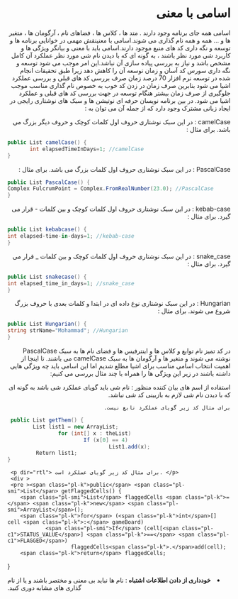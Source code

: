 <div dir="rtl">

# اسامی با معنی

اسامی همه جای برنامه وجود دارند . متد ها ، کلاس ها ، فضاهای نام ، آرگومان ها ، متغیر ها و ... همه و همه نام گذاری می شوند.اسامی با معنینقش مهمی در خوانایی برنامه ها و توسعه و نگه داری کد های منبع موجود دارند.اسامی باید با معنی و بیانگر ویژگی ها و کاربرد شی مورد نظر باشند ، به گونه ای که با دیدن نام شی مورد نظر عملکرد آن کامل مشخص باشد و نیاز به بررسی پیاده سازی آن نباشد.این امر موجب می شود توسعه و نگه داری سورس کد آسان و زمان توسعه آن را کاهش دهد زیرا طبق تحقیقات انجام شده در توسعه نرم افزار 70 درصد زمان صرف بررسی کد های قبلی و بررسی عملکرد اشیا می شود بنابرین صرف زمان در زدن کد خوب به خصوص نام گذاری مناسب موجب جلوگیری از صرف زمان بیشتر هنگام توسعه در جهت بررسی کد های قبلی و عملکرد اشیا می شود.
در بین برنامه نویسان حرفه ای نوتیشن ها و سبک های نوشتاری رایجی در ایجاد زبانی مشترک وجود دارد که از جمله آن می توان به :

  camelCase : در این سبک نوشتاری حروف اول کلمات کوچک و حروف دیگر بزرگ می باشد. برای مثال :
 </div>  
 
 ```csharp
 public List camelCase() {
        int elapsedTimeInDays=1; //camelCase 
 }
 ```
 
  <div dir="rtl">
  PascalCase  : در این سبک نوشتاری حروف اول کلمات بزرگ می باشد. برای مثال :  
  </div> 
  
  ```csharp
  public List PascalCase() {
  Complex FulcrumPoint = Complex.FromRealNumber(23.0); //PascalCase
  }
  ```
  
  <div dir="rtl">
  kebab-case : در این سبک نوشتاری حروف اول کلمات کوچک و بین کلمات  - قرار می گیرد. برای مثال :
  </div> 
  
  ```csharp
  public List kebabcase() {
  int elapsed-time-in-days=1; //kebab-case
  }
  ```
  
  <div dir="rtl">
  snake_case : در این سبک نوشتاری حروف اول کلمات کوچک و بین کلمات _ قرار می گیرد. برای مثال :
  </div> 
  
  ```csharp
  public List snakecase() {
  int elapsed_time_in_days=1; //snake_case 
  }
  ```
  
  <div dir="rtl">
  Hungarian  : در این سبک نوشتاری نوع داده ای در ابتدا و کلمات بعدی با حروف بزرگ شروع می شوند. برای مثال :
  </div> 
  
  ```csharp
  public List Hungarian() {
  string strName="Mohammad"; //Hungarian
  }
  ```
  

  <div dir="rtl">
     در کد تمیز نام توابع و کلاس ها و اینترفیس ها و فضای نام ها به سبک PascalCase نوشته می شوند و متغیر ها و آرگومان ها به سبک camelCase می باشند. 
    تا اینجا از اهمیت انتخاب اسامی مناسب برای اشیا مطلع شدیم اما این اسامی باید چه ویژگی هایی داشته باشند در زیر این ویژگی ها را همراه با چند مثال بررسی می کنیم: 
  
  
   استفاده از اسم های بیان کننده منظور  : نام شی باید گویای عملکرد شی باشد به گونه ای که با دیدن نام شی  لازم به بازبینی کد شی نباشد.
     
    برای مثال کد زیر گویای عملکرد تابع نیست. 
  </div>
  
```csharp
 public List getThem() {
        List list1 = new ArrayList;
                for (int[] x : theList)
                        If (x[0] == 4)
                                List1.add(x);
         Return list1;
}
```


     <p dir="rtl"> برای مثال کد زیر گویای عملکرد است. </p>
     <div >   
     <pre ><span class="pl-k">public</span> <span class="pl-smi">List</span> getFlaggedCells() {
        <span class="pl-smi">List</span> flaggedCells <span class="pl-k">=</span> <span class="pl-k">new</span> <span class="pl-smi">ArrayList</span>();
        <span class="pl-k">for</span> (<span class="pl-k">int</span>[] cell <span class="pl-k">:</span> gameBoard)
                <span class="pl-smi">If</span> (cell[<span class="pl-c1">STATUS_VALUE</span>] <span class="pl-k">==</span> <span class="pl-c1">FLAGGED</span>)
                        flaggedCells<span class="pl-k">.</span>add(cell);
        <span class="pl-k">return</span> flaggedCells;
}</pre>
    </div>
      </li>
       <li dir="rtl"> <strong> خودداری از دادن اطلاعات اشتباه </strong> : نام ها نباید بی معنی و مختصر باشند و یا از نام گذاری های مشابه دوری کنید. </li>
    </ul>
   </div>

</div>
